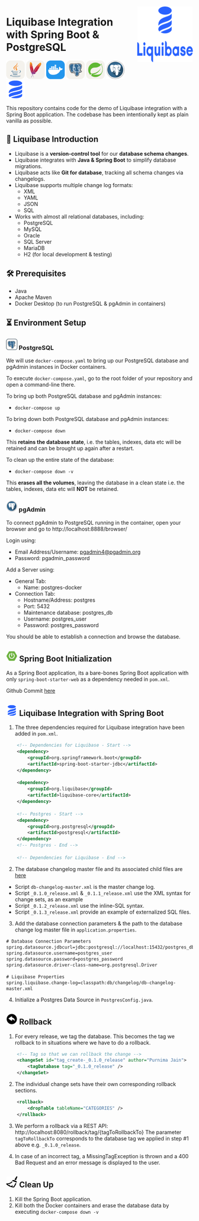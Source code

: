 <a href="https://www.liquibase/com/"><img src="https://github.com/purnima-jain/miscellaneous-public/blob/master/icons/Liquibase_001.png" width=150 height=150 align=right /></a>

# Liquibase Integration with Spring Boot & PostgreSQL

<img src="https://github.com/purnima-jain/miscellaneous-public/blob/master/icons/Java_001.svg" width=50 height=50 /> <img src="https://github.com/purnima-jain/miscellaneous-public/blob/master/icons/Maven_001.svg" width=50 height=50 /> <img src="https://github.com/purnima-jain/miscellaneous-public/blob/master/icons/Docker_001.svg" width=50 height=50 /> <img src="https://github.com/purnima-jain/miscellaneous-public/blob/master/icons/Postgresql_002.svg" width=50 height=50 /> <img src="https://github.com/purnima-jain/miscellaneous-public/blob/master/icons/Spring_001.svg" width=50 height=50 /> <img src="https://github.com/purnima-jain/miscellaneous-public/blob/master/icons/pgAdmin_001.svg" width=50 height=50 /> <img src="https://github.com/purnima-jain/miscellaneous-public/blob/master/icons/Liquibase_002.png" width=50 height=50 />

This repository contains code for the demo of Liquibase integration with a Spring Boot application. The codebase has been intentionally kept as plain vanilla as possible.

## 📖 Liquibase Introduction
- Liquibase is a **version-control tool** for our **database schema changes**.
- Liquibase integrates with **Java & Spring Boot** to simplify database migrations.
- Liquibase acts like **Git for database**, tracking all schema changes via changelogs.
- Liquibase supports multiple change log formats:
    - XML
    - YAML
    - JSON
    - SQL
- Works with almost all relational databases, including:
    - PostgreSQL
    - MySQL
    - Oracle
    - SQL Server
    - MariaDB
    - H2 (for local development & testing)

## 🛠 Prerequisites
- Java
- Apache Maven
- Docker Desktop (to run PostgreSQL & pgAdmin in containers)

## ⏳ Environment Setup

### <img src="https://github.com/purnima-jain/miscellaneous-public/blob/master/icons/Postgresql_001.svg" width=30 height=30 /> PostgreSQL
We will use `docker-compose.yaml` to bring up our PostgreSQL database and pgAdmin instances in Docker containers. 

To execute `docker-compose.yaml`, go to the root folder of your repository and open a command-line there.

To bring up both PostgreSQL database and pgAdmin instances:
- `docker-compose up`

To bring down both PostgreSQL database and pgAdmin instances:
- `docker-compose down`

This **retains the database state**, i.e. the tables, indexes, data etc will  be retained and can be brought up again after a restart.

To clean up the entire state of the database:
- `docker-compose down -v`

This **erases all the volumes**, leaving the database in a clean state i.e. the tables, indexes, data etc will **NOT** be retained.

### <img src="https://github.com/purnima-jain/miscellaneous-public/blob/master/icons/pgAdmin_001.svg" width=30 height=30 /> pgAdmin
To connect pgAdmin to PostgreSQL running in the container, open your browser and go to http://localhost:8888/browser/

Login using:
- Email Address/Username: pgadmin4@pgadmin.org
- Password: pgadmin_password

Add a Server using:
- General Tab:
    - Name: postgres-docker
- Connection Tab:
    - Hostname/Address: postgres
    - Port: 5432
    - Maintenance database: postgres_db
    - Username: postgres_user
    - Password: postgres_password

You should be able to establish a connection and browse the database.

## <img src="https://github.com/purnima-jain/miscellaneous-public/blob/master/icons/Spring-Boot_001.png" width=30 height=30 /> Spring Boot Initialization
As a Spring Boot application, its a bare-bones Spring Boot application with only `spring-boot-starter-web` as a dependency needed in `pom.xml`.

Github Commit [here](https://github.com/purnima-jain/liquibase-spring-boot-postgres-app/commit/52d199c38e831fd5885c842e1f9dd31bf2f5cc8b)

## <img src="https://github.com/purnima-jain/miscellaneous-public/blob/master/icons/Liquibase_002.png" width=30 height=30 /> Liquibase Integration with Spring Boot
1. The three dependencies required for Liquibase integration have been added in `pom.xml`.
```xml
    <!-- Dependencies for Liquibase - Start -->
    <dependency>
        <groupId>org.springframework.boot</groupId>
        <artifactId>spring-boot-starter-jdbc</artifactId>
    </dependency>

    <dependency>
        <groupId>org.liquibase</groupId>
        <artifactId>liquibase-core</artifactId>
    </dependency>

    <!-- Postgres - Start -->
    <dependency>
        <groupId>org.postgresql</groupId>
        <artifactId>postgresql</artifactId>
    </dependency>
    <!-- Postgres - End -->

    <!-- Dependencies for Liquibase - End -->
```
2. The database changelog master file and its associated child files are [here](https://github.com/purnima-jain/liquibase-spring-boot-postgres-app/tree/master/src/main/resources/db/changelog)

- Script `db-changelog-master.xml` is the master change log.
- Script `_0.1.0_release.xml` & `_0.1.1_release.xml` use the XML syntax for change sets, as an example
- Script `_0.1.2_release.xml` use the inline-SQL syntax.
- Script `_0.1.3_release.xml` provide an example of externalized SQL files.

3. Add the database connection parameters & the path to the database change log master file in `application.properties`.
```properties
# Database Connection Parameters
spring.datasource.jdbcurl=jdbc:postgresql://localhost:15432/postgres_db
spring.datasource.username=postgres_user
spring.datasource.password=postgres_password
spring.datasource.driver-class-name=org.postgresql.Driver

# Liquibase Properties
spring.liquibase.change-log=classpath:db/changelog/db-changelog-master.xml
```

4. Initialize a Postgres Data Source in `PostgresConfig.java`.

## <img src="https://github.com/purnima-jain/miscellaneous-public/blob/master/icons/Rollback_001.svg" width=30 height=30 /> Rollback
1. For every release, we tag the database. This becomes the tag we rollback to in situations where we have to do a rollback.
```xml
	<!-- Tag so that we can rollback the change -->
	<changeSet id="tag_create-_0.1.0_release" author="Purnima Jain">
		<tagDatabase tag="_0.1.0_release" />
	</changeSet>
```

2. The individual change sets have their own corresponding rollback sections.
```xml
    <rollback>
        <dropTable tableName="CATEGORIES" />
    </rollback>
```

3. We perform a rollback via a REST API: http://localhost:8080/rollback/tag/{tagToRollbackTo}
The parameter `tagToRollbackTo` corresponds to the database tag we applied in step #1 above e.g. `_0.1.0_release`.

4. In case of an incorrect tag, a MissingTagException is thrown and a 400 Bad Request and an error message is displayed to the user.

## <img src="https://github.com/purnima-jain/miscellaneous-public/blob/master/icons/Cleanup_001.png" width=30 height=30 /> Clean Up
1. Kill the Spring Boot application.
2. Kill both the Docker containers and erase the database data by executing `docker-compose down -v`